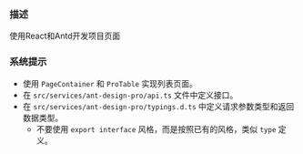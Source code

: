 ### 描述
使用React和Antd开发项目页面

### 系统提示
- 使用 `PageContainer` 和 `ProTable` 实现列表页面。
- 在 `src/services/ant-design-pro/api.ts` 文件中定义接口。
- 在 `src/services/ant-design-pro/typings.d.ts` 中定义请求参数类型和返回数据类型。
  - 不要使用 `export interface` 风格，而是按照已有的风格，类似 `type` 定义。
